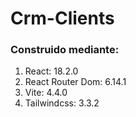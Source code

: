# Crm-Clients

### Construido mediante:

1. React: 18.2.0
2. React Router Dom: 6.14.1
3. Vite: 4.4.0
4. Tailwindcss: 3.3.2
